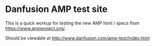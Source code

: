 # Danfusion AMP test site

This is a quick workup for testing the new AMP html / specs from https://www.ampproject.org/.

Should be viewable at http://www.danfusion.com/amp-test/index.html